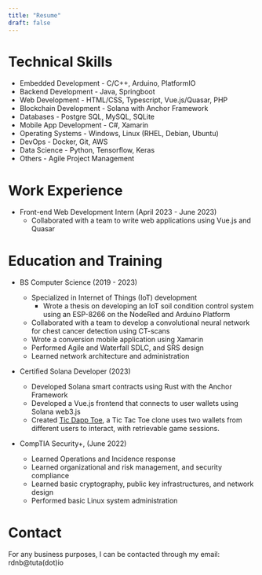 ```yaml
---
title: "Resume"
draft: false
---
```


# Technical Skills
+ Embedded Development -  C/C++, Arduino, PlatformIO
+ Backend Development - Java, Springboot
+ Web Development - HTML/CSS, Typescript, Vue.js/Quasar, PHP
+ Blockchain Development - Solana with Anchor Framework
+ Databases - Postgre SQL, MySQL, SQLite
+ Mobile App Development - C\#, Xamarin
+ Operating Systems - Windows, Linux (RHEL, Debian, Ubuntu) 
+ DevOps - Docker, Git, AWS
+ Data Science - Python, Tensorflow, Keras
+ Others - Agile Project Management

# Work Experience
+ Front-end Web Development Intern (April 2023 - June 2023)
    + Collaborated with a team to write web applications using Vue.js and Quasar

# Education and Training
+ BS Computer Science (2019 - 2023)
    + Specialized in Internet of Things (IoT) development
        + Wrote a thesis on developing an IoT soil condition control system using an ESP-8266 on the NodeRed
        and Arduino Platform
    + Collaborated with a team to develop a convolutional neural network for chest cancer detection using CT-scans
    + Wrote a conversion mobile application using Xamarin
    + Performed Agile and Waterfall SDLC, and SRS design
    + Learned network architecture and administration

+ Certified Solana Developer (2023)
    + Developed Solana smart contracts using Rust with the Anchor Framework
    + Developed a Vue.js frontend that connects to user wallets using Solana web3.js
    + Created [Tic Dapp Toe](https://github.com/Rowaaaaan/tic-dapp-toe), a Tic Tac Toe clone uses two
    wallets from different users to  interact, with retrievable game sessions.

+ CompTIA Security+, (June 2022)
    + Learned Operations and Incidence response
    + Learned organizational and risk management, and security compliance
    + Learned basic cryptography, public key infrastructures, and network design
    + Performed basic Linux system administration

# Contact
For any business purposes, I can be contacted through my email: rdnb@tuta(dot)io
